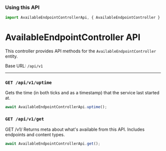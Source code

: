 ### Using this API

```typescript
import AvailableEndpointControllerApi, { AvailableEndpointController } from 'Api/AvailableEndpointController';
```

# AvailableEndpointController API

This controller provides API methods for the `AvailableEndpointController` entity.

Base URL: `/api/v1`

---

### `GET /api/v1/uptime`

Gets the time (in both ticks and as a timestamp) that the service last started at.

```ts
await AvailableEndpointControllerApi.uptime();
```

### `GET /api/v1/get`

GET /v1/
            Returns meta about what's available from this API. Includes endpoints and content types.

```ts
await AvailableEndpointControllerApi.get();
```

